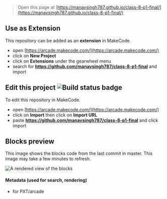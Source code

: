  


> Open this page at [https://manavsingh787.github.io/class-8-p1-final/](https://manavsingh787.github.io/class-8-p1-final/)

## Use as Extension

This repository can be added as an **extension** in MakeCode.

* open [https://arcade.makecode.com/](https://arcade.makecode.com/)
* click on **New Project**
* click on **Extensions** under the gearwheel menu
* search for **https://github.com/manavsingh787/class-8-p1-final** and import

## Edit this project ![Build status badge](https://github.com/manavsingh787/class-8-p1-final/workflows/MakeCode/badge.svg)

To edit this repository in MakeCode.

* open [https://arcade.makecode.com/](https://arcade.makecode.com/)
* click on **Import** then click on **Import URL**
* paste **https://github.com/manavsingh787/class-8-p1-final** and click import

## Blocks preview

This image shows the blocks code from the last commit in master.
This image may take a few minutes to refresh.

![A rendered view of the blocks](https://github.com/manavsingh787/class-8-p1-final/raw/master/.github/makecode/blocks.png)

#### Metadata (used for search, rendering)

* for PXT/arcade
<script src="https://makecode.com/gh-pages-embed.js"></script><script>makeCodeRender("{{ site.makecode.home_url }}", "{{ site.github.owner_name }}/{{ site.github.repository_name }}");</script>
